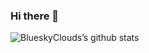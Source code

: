 ### Hi there 👋

<!--
**Cocean001/cocean001** is a ✨ _special_ ✨ repository because its `README.md` (this file) appears on your GitHub profile.

Here are some ideas to get you started:

- 🔭 I’m currently working on ...
- 🌱 I’m currently learning ...
- 👯 I’m looking to collaborate on ...
- 🤔 I’m looking for help with ...
- 💬 Ask me about ...
- 📫 How to reach me: ...
- 😄 Pronouns: ...
- ⚡ Fun fact: ...
-->

![BlueskyClouds’s github stats](https://github-readme-stats.vercel.app/api?username=cocean001&show_icons=true&theme=merko&hide=contribs)
